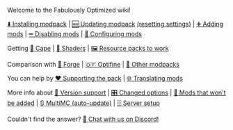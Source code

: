 Welcome to the Fabulously Optimized wiki!

[⬇️ Installing modpack](https://github.com/Fabulously-Optimized/fabulously-optimized/wiki/Install-instructions) | [🆕 Updating modpack](https://github.com/Fabulously-Optimized/fabulously-optimized/wiki/Update-instructions) [(resetting settings)](https://github.com/Fabulously-Optimized/fabulously-optimized/wiki/Update-instructions#resetting-settings) | [➕ Adding mods](https://github.com/Fabulously-Optimized/fabulously-optimized/wiki/Adding-more-mods) | [➖ Disabling mods](https://github.com/Fabulously-Optimized/fabulously-optimized/wiki/Disabling-mods) | [🔧 Configuring mods](https://github.com/Fabulously-Optimized/fabulously-optimized/wiki/Configuring-the-game)

Getting [🦸 Cape](https://github.com/Fabulously-Optimized/fabulously-optimized/wiki/Free-cape) | [🌅 Shaders](https://github.com/Fabulously-Optimized/fabulously-optimized/wiki/Getting-shaders) | [🖼️ Resource packs to work](https://github.com/Fabulously-Optimized/fabulously-optimized/wiki/Resource-pack-issues)

Comparison with [🧰 Forge](https://github.com/Fabulously-Optimized/fabulously-optimized/wiki/Give-up-Forge) | [🇴​🇫 Optifine](https://github.com/Fabulously-Optimized/fabulously-optimized/wiki/Give-up-Optifine) | [🔣 Other modpacks](https://github.com/Fabulously-Optimized/fabulously-optimized/wiki/Principles)

You can help by [❤️ Supporting the pack](https://github.com/Fabulously-Optimized/fabulously-optimized/blob/main/CONTRIBUTING.md) | [🌐 Translating mods](https://github.com/Fabulously-Optimized/fabulously-optimized/wiki/Language-support)

More info about [🔢 Version support](https://github.com/Fabulously-Optimized/fabulously-optimized/wiki/Version-support-FAQ) | [🎛️ Changed options](https://github.com/Fabulously-Optimized/fabulously-optimized/wiki/Changed-options) | [🙅 Mods that won't be added](https://github.com/Fabulously-Optimized/fabulously-optimized/wiki/Mods-that-won't-be-included) | [🔃 MultiMC (auto-update)](https://github.com/Fabulously-Optimized/fabulously-optimized/wiki/Auto-updating-MultiMC-pack) | [🗄️ Server setup](https://github.com/Fabulously-Optimized/fabulously-optimized/wiki/Server-setup)

Couldn't find the answer? [💬 Chat with us on Discord!](https://discord.gg/yxaXtaQqdB)
